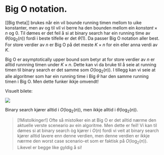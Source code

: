 # Big O notation.

[[Big theta]] brukes når ein vil bounde running timen mellom to uike konstanter, men av og til vil vi berre ha den bounden mellom ein $konstant\times n$ og $0$.
Til dømes er det feil å si at binary search har ein running time av $\theta(\log_2(n))$ fordi i beste tilfelle er det $\theta(1)$. Da passer Big O notation aller best. 
For store verdier av $n$ er Big O på det meste $K\times n$ for ein eller anna verdi av $K$.

Big O er  asymptotically upper bound som betyr at  for store verdier av $n$ er alltid runnning timen under $K\times n$. 
Dette kan vi da bruke til å seie at running timen til binary search er det samme som $O(\log_2(n))$.  I tillegg kan vi seie at alle algoritmer som har ein running time i Big $\theta$ har den samme running timen i Big O. Men dette funker ikkje omvendt!

Visuelt bilete:

![](https://cdn.kastatic.org/ka-perseus-images/501211c02f4c6765f60f23842450e1151cfd9c89.png)


Binary search kjører alltid i $O(\log_2(n))$, men ikkje alltid i $\theta(\log_2(n))$.

>[!Mistolkinger!]
>Ofte så mistolker ein at Big O er det alltid nærme den aktuelle verste sceneario av ein algoritme. Men dette er feil!
>Vi kan til dømes si at binary search òg kjører i $O(n)$ fordi vi veit at binary search kjører alltid  lavere enn denne verdien,  men denne verdien er ikkje nærme den worst case scenario-et som er faktisk på $O(\log_2(n))$.  Likevel er begge like gyldig å si!

